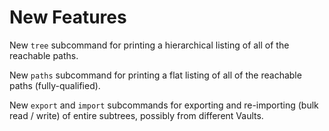 # New Features

New `tree` subcommand for printing a hierarchical listing of all
of the reachable paths.

New `paths` subcommand for printing a flat listing of all of the
reachable paths (fully-qualified).

New `export` and `import` subcommands for exporting and
re-importing (bulk read / write) of entire subtrees, possibly from
different Vaults.
